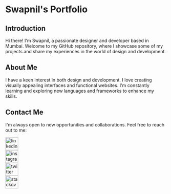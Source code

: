 # Swapnil's Portfolio

## Introduction
Hi there! I'm Swapnil, a passionate designer and developer based in Mumbai. Welcome to my GitHub repository, where I showcase some of my projects and share my experiences in the world of design and development.

## About Me
I have a keen interest in both design and development. I love creating visually appealing interfaces and functional websites. I'm constantly learning and exploring new languages and frameworks to enhance my skills.

## Contact Me
I'm always open to new opportunities and collaborations. Feel free to reach out to me:

[<img src='https://cdn.jsdelivr.net/npm/simple-icons@3.0.1/icons/linkedin.svg' alt='linkedin' height='40'>](https://www.linkedin.com/in/www.linkedin.com/in/swapnil-patil-637b4a177/)  
[<img src='https://cdn.jsdelivr.net/npm/simple-icons@3.0.1/icons/instagram.svg' alt='instagram' height='40'>](https://www.instagram.com/https://www.instagram.com/__patil.swapnil__//)  
[<img src='https://cdn.jsdelivr.net/npm/simple-icons@3.0.1/icons/twitter.svg' alt='twitter' height='40'>](https://twitter.com/https://twitter.com/patilswapnil959)  
[<img src='https://cdn.jsdelivr.net/npm/simple-icons@3.0.1/icons/stackoverflow.svg' alt='stackoverflow' height='40'>](https://stackoverflow.com/users/https://stackoverflow.com/users/19659326/swapnil-patil)    

